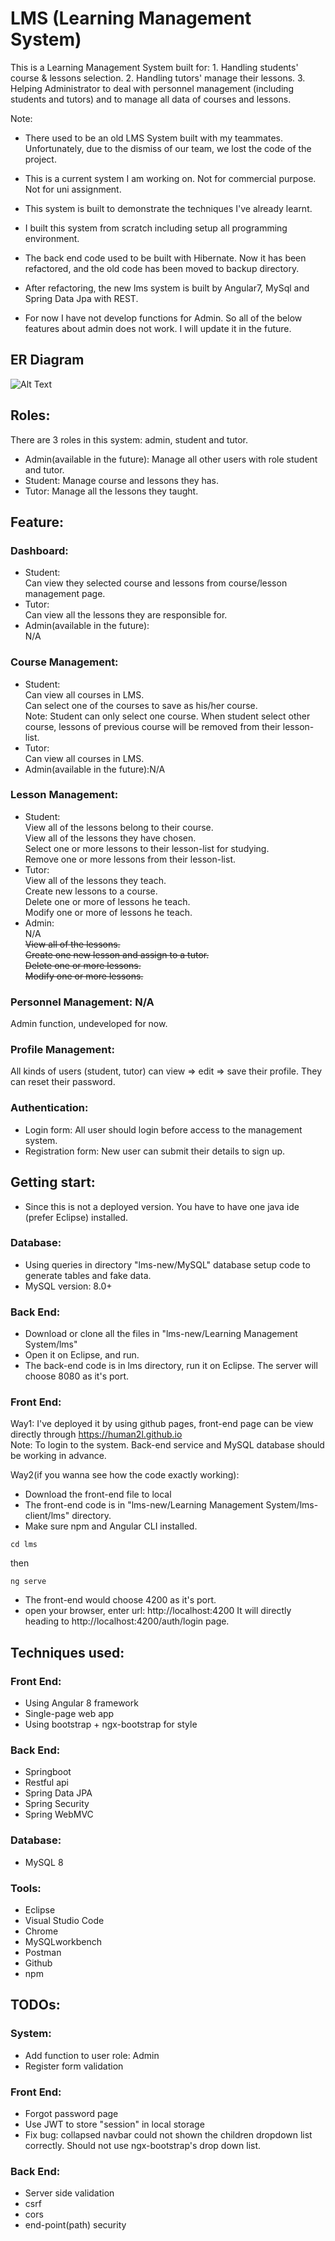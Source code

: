 # LMS (Learning Management System)
This is a Learning Management System built for: 1. Handling students' course & lessons selection. 2. Handling tutors' manage their lessons. 3. Helping Administrator to deal with personnel management (including students and tutors) and to manage all data of courses and lessons.

Note:
* There used to be an old LMS System built with my teammates. Unfortunately, due to the dismiss of our team, we lost the code of the project.
* This is a current system I am working on. Not for commercial purpose. Not for uni assignment.  
* This system is built to demonstrate the techniques I've already learnt.  

* I built this system from scratch including setup all programming environment.  
* The back end code used to be built with Hibernate. Now it has been refactored, and the old code has been moved to backup directory.  
* After refactoring, the new lms system is built by Angular7, MySql and Spring Data Jpa with REST.  
* For now I have not develop functions for Admin. So all of the below features about admin does not work. I will update it in the future.


## ER Diagram
![Alt Text](/document/lms-new_ERD.jpg)

## Roles:
There are 3 roles in this system: admin, student and tutor.  
* Admin(available in the future): Manage all other users with role student and tutor.  
* Student: Manage course and lessons they has.   
* Tutor: Manage all the lessons they taught.  

## Feature:
### Dashboard:
* Student:   
Can view they selected course and lessons from course/lesson management page.
* Tutor:  
Can view all the lessons they are responsible for.
* Admin(available in the future):  
N/A

### Course Management:
*  Student:   
Can view all courses in LMS.  
Can select one of the courses to save as his/her course.  
Note: Student can only select one course. When student select other course, lessons of previous course will be removed from their lesson-list.  
* Tutor:  
Can view all courses in LMS.  
* Admin(available in the future):N/A

### Lesson Management:  
*  Student:    
    View all of the lessons belong to their course.  
    View all of the lessons they have chosen.  
    Select one or more lessons to their lesson-list for studying.  
    Remove one or more lessons from their lesson-list.  
*  Tutor:    
    View all of the lessons they teach.  
    Create new lessons to a course.  
    Delete one or more of lessons he teach.  
    Modify one or more of lessons he teach.  
*  Admin:   
N/A  
    ~~View all of the lessons.~~  
    ~~Create one new lesson and assign to a tutor.~~  
    ~~Delete one or more lessons.~~  
    ~~Modify one or more lessons.~~  

### Personnel Management: N/A 
Admin function, undeveloped for now.

### Profile Management:  
All kinds of users (student, tutor) can view => edit => save their profile. They can reset their password.

### Authentication:  
* Login form: All user should login before access to the management system.
* Registration form: New user can submit their details to sign up.

## Getting start:  
* Since this is not a deployed version. You have to have one java ide (prefer Eclipse) installed.

### Database:
* Using queries in directory "lms-new/MySQL" database setup code to generate tables and fake data.
* MySQL version: 8.0+

### Back End: 
* Download or clone all the files in "lms-new/Learning Management System/lms"
* Open it on Eclipse, and run.
* The back-end code is in lms directory, run it on Eclipse. The server will choose 8080 as it's port.

### Front End:
Way1: I've deployed it by using github pages, front-end page can be view directly through https://human2l.github.io  
Note: To login to the system. Back-end service and MySQL database should be working in advance.

Way2(if you wanna see how the code exactly working): 
* Download the front-end file to local
* The front-end code is in "lms-new/Learning Management System/lms-client/lms" directory.
* Make sure npm and Angular CLI installed.
```
cd lms
```
then
```
ng serve
```
* The front-end would choose 4200 as it's port.
* open your browser, enter url: http://localhost:4200 It will directly heading to http://localhost:4200/auth/login page.

## Techniques used:
### Front End:
* Using Angular 8 framework
* Single-page web app
* Using bootstrap + ngx-bootstrap for style

### Back End:
* Springboot
* Restful api
* Spring Data JPA
* Spring Security
* Spring WebMVC

### Database:
* MySQL 8

### Tools:
* Eclipse
* Visual Studio Code
* Chrome
* MySQLworkbench
* Postman
* Github
* npm

## TODOs:

### System:
* Add function to user role: Admin
* Register form validation

### Front End:
* Forgot password page
* Use JWT to store "session" in local storage
* Fix bug: collapsed navbar could not shown the children dropdown list correctly. Should not use ngx-bootstrap's drop down list.

### Back End:
* Server side validation
* csrf
* cors
* end-point(path) security



